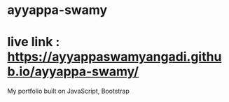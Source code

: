 # ayyappa-swamy
# live link : https://ayyappaswamyangadi.github.io/ayyappa-swamy/
My portfolio built on JavaScript, Bootstrap
